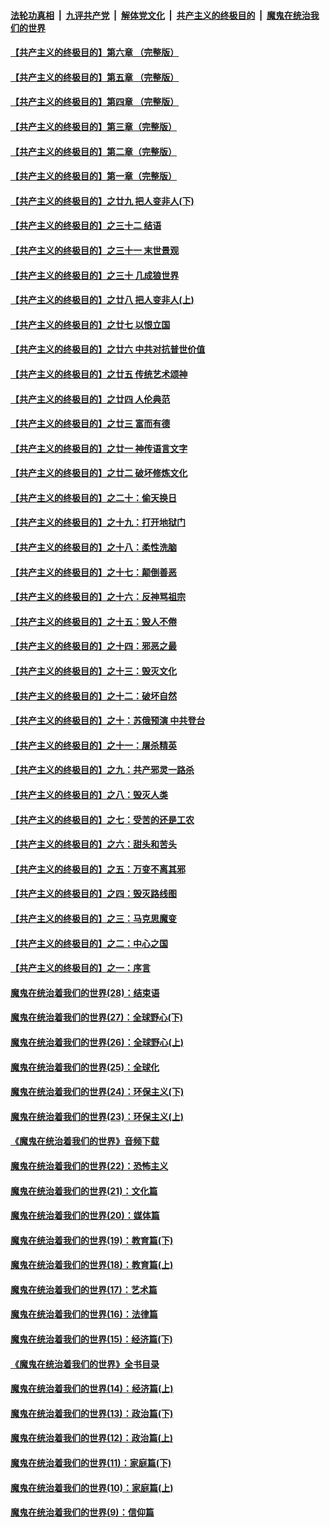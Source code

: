 ####  [法轮功真相](../../../../basic/blob/master/README.md?t=04100501) &nbsp;|&nbsp; [九评共产党](../../../../9ping.md/blob/master/README.md?t=04100501) &nbsp;|&nbsp; [解体党文化](../../../../jtdwh.md/blob/master/README.md?t=04100501)  &nbsp;|&nbsp; [共产主义的终极目的](../../../../gczydzjmd.md/blob/master/README.md?t=04100501) &nbsp;|&nbsp; [魔鬼在统治我们的世界](../../../../mgztzwmdsj.md/blob/master/README.md?t=04100501) 

#### [【共产主义的终极目的】第六章 （完整版）](../pages/nsc422/n11428913.md?t=04100501) 

#### [【共产主义的终极目的】第五章 （完整版）](../pages/nsc422/n11428912.md?t=04100501) 

#### [【共产主义的终极目的】第四章 （完整版）](../pages/nsc422/n11428907.md?t=04100501) 

#### [【共产主义的终极目的】第三章（完整版）](../pages/nsc422/n11428848.md?t=04100501) 

#### [【共产主义的终极目的】第二章（完整版）](../pages/nsc422/n11428831.md?t=04100501) 

#### [【共产主义的终极目的】第一章（完整版）](../pages/nsc422/n11417651.md?t=04100501) 

#### [【共产主义的终极目的】之廿九 把人变非人(下)](../pages/nsc422/n11344140.md?t=04100501) 

#### [【共产主义的终极目的】之三十二 结语](../pages/nsc422/n11360535.md?t=04100501) 

#### [【共产主义的终极目的】之三十一 末世景观](../pages/nsc422/n11351129.md?t=04100501) 

#### [【共产主义的终极目的】之三十 几成狼世界](../pages/nsc422/n11348280.md?t=04100501) 

#### [【共产主义的终极目的】之廿八 把人变非人(上)](../pages/nsc422/n11340492.md?t=04100501) 

#### [【共产主义的终极目的】之廿七 以恨立国](../pages/nsc422/n11336944.md?t=04100501) 

#### [【共产主义的终极目的】之廿六 中共对抗普世价值](../pages/nsc422/n11324785.md?t=04100501) 

#### [【共产主义的终极目的】之廿五 传统艺术颂神](../pages/nsc422/n11296396.md?t=04100501) 

#### [【共产主义的终极目的】之廿四 人伦典范](../pages/nsc422/n11296397.md?t=04100501) 

#### [【共产主义的终极目的】之廿三 富而有德](../pages/nsc422/n11283598.md?t=04100501) 

#### [【共产主义的终极目的】之廿一 神传语言文字](../pages/nsc422/n11263265.md?t=04100501) 

#### [【共产主义的终极目的】之廿二 破坏修炼文化](../pages/nsc422/n11245728.md?t=04100501) 

#### [【共产主义的终极目的】之二十：偷天换日](../pages/nsc422/n11238846.md?t=04100501) 

#### [【共产主义的终极目的】之十九：打开地狱门](../pages/nsc422/n11206376.md?t=04100501) 

#### [【共产主义的终极目的】之十八：柔性洗脑](../pages/nsc422/n11199994.md?t=04100501) 

#### [【共产主义的终极目的】之十七：颠倒善恶](../pages/nsc422/n11179782.md?t=04100501) 

#### [【共产主义的终极目的】之十六：反神骂祖宗](../pages/nsc422/n11166798.md?t=04100501) 

#### [【共产主义的终极目的】之十五：毁人不倦](../pages/nsc422/n11166792.md?t=04100501) 

#### [【共产主义的终极目的】之十四：邪恶之最](../pages/nsc422/n11150249.md?t=04100501) 

#### [【共产主义的终极目的】之十三：毁灭文化](../pages/nsc422/n11135227.md?t=04100501) 

#### [【共产主义的终极目的】之十二：破坏自然](../pages/nsc422/n11135214.md?t=04100501) 

#### [【共产主义的终极目的】之十：苏俄预演 中共登台](../pages/nsc422/n11118424.md?t=04100501) 

#### [【共产主义的终极目的】之十一：屠杀精英](../pages/nsc422/n11118442.md?t=04100501) 

#### [【共产主义的终极目的】之九：共产邪灵一路杀](../pages/nsc422/n11114139.md?t=04100501) 

#### [【共产主义的终极目的】之八：毁灭人类](../pages/nsc422/n11108503.md?t=04100501) 

#### [【共产主义的终极目的】之七：受苦的还是工农](../pages/nsc422/n11101809.md?t=04100501) 

#### [【共产主义的终极目的】之六：甜头和苦头](../pages/nsc422/n11096971.md?t=04100501) 

#### [【共产主义的终极目的】之五：万变不离其邪](../pages/nsc422/n11091285.md?t=04100501) 

#### [【共产主义的终极目的】之四：毁灭路线图](../pages/nsc422/n11086284.md?t=04100501) 

#### [【共产主义的终极目的】之三：马克思魔变](../pages/nsc422/n11061941.md?t=04100501) 

#### [【共产主义的终极目的】之二：中心之国](../pages/nsc422/n11047728.md?t=04100501) 

#### [【共产主义的终极目的】之一：序言](../pages/nsc422/n11086077.md?t=04100501) 

#### [魔鬼在统治着我们的世界(28)：结束语](../pages/nsc422/n10936246.md?t=04100501) 

#### [魔鬼在统治着我们的世界(27)：全球野心(下)](../pages/nsc422/n10928319.md?t=04100501) 

#### [魔鬼在统治着我们的世界(26)：全球野心(上)](../pages/nsc422/n10900318.md?t=04100501) 

#### [魔鬼在统治着我们的世界(25)：全球化](../pages/nsc422/n10788205.md?t=04100501) 

#### [魔鬼在统治着我们的世界(24)：环保主义(下)](../pages/nsc422/n10695307.md?t=04100501) 

#### [魔鬼在统治着我们的世界(23)：环保主义(上)](../pages/nsc422/n10688613.md?t=04100501) 

#### [《魔鬼在统治着我们的世界》音频下载](../pages/nsc422/n10635553.md?t=04100501) 

#### [魔鬼在统治着我们的世界(22)：恐怖主义](../pages/nsc422/n10614727.md?t=04100501) 

#### [魔鬼在统治着我们的世界(21)：文化篇](../pages/nsc422/n10597706.md?t=04100501) 

#### [魔鬼在统治着我们的世界(20)：媒体篇](../pages/nsc422/n10586579.md?t=04100501) 

#### [魔鬼在统治着我们的世界(19)：教育篇(下)](../pages/nsc422/n10564808.md?t=04100501) 

#### [魔鬼在统治着我们的世界(18)：教育篇(上)](../pages/nsc422/n10526970.md?t=04100501) 

#### [魔鬼在统治着我们的世界(17)：艺术篇](../pages/nsc422/n10499093.md?t=04100501) 

#### [魔鬼在统治着我们的世界(16)：法律篇](../pages/nsc422/n10485969.md?t=04100501) 

#### [魔鬼在统治着我们的世界(15)：经济篇(下)](../pages/nsc422/n10469975.md?t=04100501) 

#### [《魔鬼在统治着我们的世界》全书目录](../pages/nsc422/n10464261.md?t=04100501) 

#### [魔鬼在统治着我们的世界(14)：经济篇(上)](../pages/nsc422/n10457370.md?t=04100501) 

#### [魔鬼在统治着我们的世界(13)：政治篇(下)](../pages/nsc422/n10448270.md?t=04100501) 

#### [魔鬼在统治着我们的世界(12)：政治篇(上)](../pages/nsc422/n10444576.md?t=04100501) 

#### [魔鬼在统治着我们的世界(11)：家庭篇(下)](../pages/nsc422/n10440961.md?t=04100501) 

#### [魔鬼在统治着我们的世界(10)：家庭篇(上)](../pages/nsc422/n10435448.md?t=04100501) 

#### [魔鬼在统治着我们的世界(9)：信仰篇](../pages/nsc422/n10432159.md?t=04100501) 

